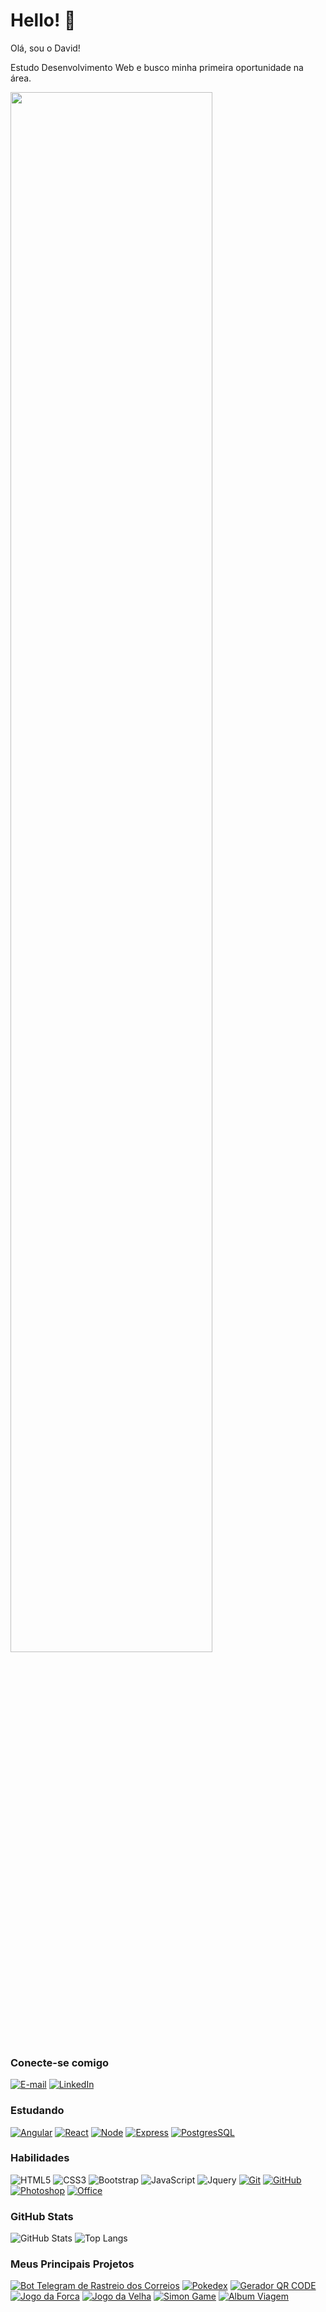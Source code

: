 <!--### Hi there 👋-->

<!--
**GDeusvid/GDeusvid** is a ✨ _special_ ✨ repository because its `README.md` (this file) appears on your GitHub profile.

Here are some ideas to get you started:

- 🔭 I’m currently working on ...
- 🌱 I’m currently learning ...
- 👯 I’m looking to collaborate on ...
- 🤔 I’m looking for help with ...
- 💬 Ask me about ...
- 📫 How to reach me: ...
- 😄 Pronouns: ...
- ⚡ Fun fact: ...
-->
# Hello! 👋
Olá, sou o David!

Estudo Desenvolvimento Web e busco minha primeira oportunidade na área.

<!--![gif engraçado buscando](https://64.media.tumblr.com/54805606e41234da265775f4ee8631ef/41d4a35f37c5abf1-f6/s1280x1920/c86995ddee2840dabfff99995367a58ed1382687.gifv)-->
<img src="https://64.media.tumblr.com/54805606e41234da265775f4ee8631ef/41d4a35f37c5abf1-f6/s1280x1920/c86995ddee2840dabfff99995367a58ed1382687.gifv" width="80%">


### Conecte-se comigo
[![E-mail](https://img.shields.io/badge/-Email-000?style=for-the-badge&logo=microsoft-outlook&logoColor=E94D5F)](mailto:david.dev.go@gmail.com)
[![LinkedIn](https://img.shields.io/badge/-LinkedIn-000?style=for-the-badge&logo=linkedin&logoColor=30A3DC)](https://www.linkedin.com/in/david-willian-g/)
<!--[![Perfil DIO](https://img.shields.io/badge/-Perfil%20na%20DIO-30A3DC?style=for-the-badge)](https://web.dio.me/users/gdavidwillian)-->

### Estudando
[![Angular](https://img.shields.io/badge/angular-000?style=for-the-badge&logo=angular&logoColor=red)](https://docs.github.com/)
[![React](https://img.shields.io/badge/react-000?style=for-the-badge&logo=react&logoColor=blue)](https://docs.github.com/)
[![Node](https://img.shields.io/badge/node-000?style=for-the-badge&logo=nodedotjs&logoColor=green)](https://docs.github.com/)
[![Express](https://img.shields.io/badge/express-000?style=for-the-badge&logo=express&logoColor=white)](https://docs.github.com/)
[![PostgresSQL](https://img.shields.io/badge/PostgreSQL-000?style=for-the-badge&logo=postgresql&logoColor=blue)](https://docs.github.com/)

### Habilidades
![HTML5](https://img.shields.io/badge/HTML-000?style=for-the-badge&logo=html5&logoColor=orange)
![CSS3](https://img.shields.io/badge/CSS3-000?style=for-the-badge&logo=css3&logoColor=blue)
![Bootstrap](https://img.shields.io/badge/bootstrap-000?style=for-the-badge&logo=bootstrap)
![JavaScript](https://img.shields.io/badge/JavaScript-000?style=for-the-badge&logo=javascript&logoColor=yellow)
![Jquery](https://img.shields.io/badge/jquery-000?style=for-the-badge&logo=jquery&logoColor=blue)
[![Git](https://img.shields.io/badge/Git-000?style=for-the-badge&logo=git&logoColor=E94D5F)](https://git-scm.com/doc) 
[![GitHub](https://img.shields.io/badge/GitHub-000?style=for-the-badge&logo=github&logoColor=30A3DC)](https://docs.github.com/)
[![Photoshop](https://img.shields.io/badge/Photoshop-000?style=for-the-badge&logo=adobephotoshop&logoColor=blue)](https://docs.github.com/)
[![Office](https://img.shields.io/badge/Office-000?style=for-the-badge&logo=microsoftoffice&logoColor=orange)](https://docs.github.com/)

### GitHub Stats
![GitHub Stats](https://github-readme-stats.vercel.app/api?username=Gdeusvid&theme=transparent&bg_color=000&border_color=30A3DC&show_icons=true&icon_color=30A3DC&title_color=E94D5F&text_color=FFF&hide_title=true&hide=stars)
![Top Langs](https://github-readme-stats-git-masterrstaa-rickstaa.vercel.app/api/top-langs/?username=Gdeusvid&layout=compact&bg_color=000&border_color=30A3DC&title_color=E94D5F&text_color=FFF)

### Meus Principais Projetos
[![Bot Telegram de Rastreio dos Correios](https://github-readme-stats.vercel.app/api/pin/?username=Gdeusvid&repo=Rastreio_Correios_Telegram_Bot&bg_color=000&border_color=30A3DC&show_icons=true&icon_color=30A3DC&title_color=E94D5F&text_color=FFF)](https://github.com/Gdeusvid/Rastreio_Correios_Telegram_Bot)
[![Pokedex](https://github-readme-stats.vercel.app/api/pin/?username=Gdeusvid&repo=js-developer-pokedex&bg_color=000&border_color=30A3DC&show_icons=true&icon_color=30A3DC&title_color=E94D5F&text_color=FFF)](https://github.com/Gdeusvid/js-developer-pokedex)
[![Gerador QR CODE](https://github-readme-stats.vercel.app/api/pin/?username=Gdeusvid&repo=QR-Code-Infinity&bg_color=000&border_color=30A3DC&show_icons=true&icon_color=30A3DC&title_color=E94D5F&text_color=FFF)](https://github.com/Gdeusvid/QR-Code-Infinity)
[![Jogo da Forca](https://github-readme-stats.vercel.app/api/pin/?username=Gdeusvid&repo=jogo-da-forca&bg_color=000&border_color=30A3DC&show_icons=true&icon_color=30A3DC&title_color=E94D5F&text_color=FFF)](https://github.com/Gdeusvid/jogo-da-forca)
[![Jogo da Velha](https://github-readme-stats.vercel.app/api/pin/?username=Gdeusvid&repo=jogo-da-velha&bg_color=000&border_color=30A3DC&show_icons=true&icon_color=30A3DC&title_color=E94D5F&text_color=FFF)](https://github.com/Gdeusvid/jogo-da-velha)
[![Simon Game](https://github-readme-stats.vercel.app/api/pin/?username=Gdeusvid&repo=simon-game&bg_color=000&border_color=30A3DC&show_icons=true&icon_color=30A3DC&title_color=E94D5F&text_color=FFF)](https://github.com/Gdeusvid/simon-game)
[![Album Viagem](https://github-readme-stats.vercel.app/api/pin/?username=Gdeusvid&repo=Album-Fotos-Fortaleza-2023&bg_color=000&border_color=30A3DC&show_icons=true&icon_color=30A3DC&title_color=E94D5F&text_color=FFF)](https://github.com/Gdeusvid/Album-Fotos-Fortaleza-2023)
